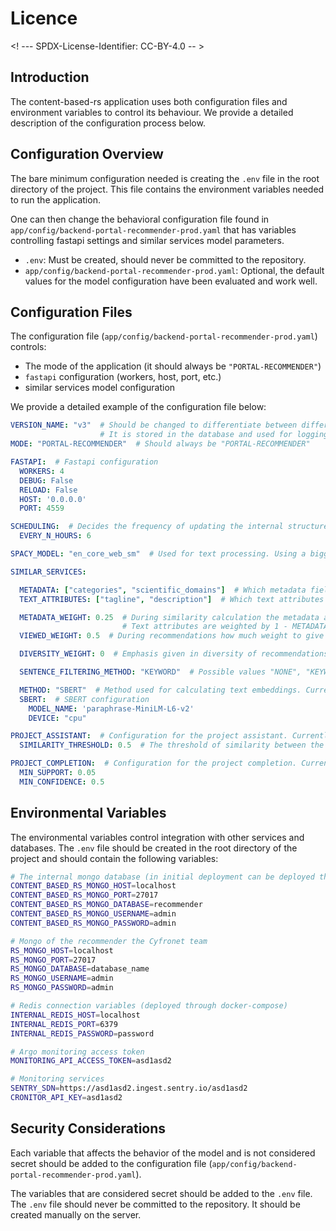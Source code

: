 # Licence

<! --- SPDX-License-Identifier: CC-BY-4.0  -- >

## Introduction

The content-based-rs application uses both configuration files and environment variables to control its behaviour. We provide a detailed description of the configuration process below.

## Configuration Overview

The bare minimum configuration needed is creating the `.env` file in the root directory of the project. This file contains the environment variables needed to run the application.

One can then change the behavioral configuration file found in `app/config/backend-portal-recommender-prod.yaml` that has variables controlling fastapi settings and similar services model parameters.

- `.env`: Must be created, should never be committed to the repository.
- `app/config/backend-portal-recommender-prod.yaml`: Optional, the default values for the model configuration have been evaluated and work well.

## Configuration Files

The configuration file (`app/config/backend-portal-recommender-prod.yaml`) controls:

- The mode of the application (it should always be `"PORTAL-RECOMMENDER"`)
- `fastapi` configuration (workers, host, port, etc.)
- similar services model configuration

We provide a detailed example of the configuration file below:

```yaml
VERSION_NAME: "v3"  # Should be changed to differentiate between different versions of the model
                    # It is stored in the database and used for logging purposes along with each recommendation
MODE: "PORTAL-RECOMMENDER"  # Should always be "PORTAL-RECOMMENDER"

FASTAPI:  # Fastapi configuration
  WORKERS: 4
  DEBUG: False
  RELOAD: False
  HOST: '0.0.0.0'
  PORT: 4559

SCHEDULING:  # Decides the frequency of updating the internal structures of the model (embeddings, similarities)
  EVERY_N_HOURS: 6

SPACY_MODEL: "en_core_web_sm"  # Used for text processing. Using a bigger model did not affect performance

SIMILAR_SERVICES:

  METADATA: ["categories", "scientific_domains"]  # Which metadata fields of the services to use for the model
  TEXT_ATTRIBUTES: ["tagline", "description"]  # Which text attributes of the services to use for the model

  METADATA_WEIGHT: 0.25  # During similarity calculation the metadata and text attributes are weighted
                         # Text attributes are weighted by 1 - METADATA_WEIGHT
  VIEWED_WEIGHT: 0.5  # During recommendations how much weight to give to the services that the user is currently viewing vs. the history of ordered services

  DIVERSITY_WEIGHT: 0  # Emphasis given in diversity of recommendations. 0 means no diversity is considered. It leads to slight improvements but at a great performance cost.

  SENTENCE_FILTERING_METHOD: "KEYWORD"  # Possible values "NONE", "KEYWORD", "NER". Which technique to use to filter out non informative sentences.

  METHOD: "SBERT"  # Method used for calculating text embeddings. Currently only SBERT is supported.
  SBERT:  # SBERT configuration
    MODEL_NAME: 'paraphrase-MiniLM-L6-v2'
    DEVICE: "cpu"

PROJECT_ASSISTANT:  # Configuration for the project assistant. Currently not integrated with the frontend but is part of the API.
  SIMILARITY_THRESHOLD: 0.5  # The threshold of similarity between the user's query and the services

PROJECT_COMPLETION:  # Configuration for the project completion. Currently not integrated with the frontend but is part of the API.
  MIN_SUPPORT: 0.05
  MIN_CONFIDENCE: 0.5
```

## Environmental Variables

The environmental variables control integration with other services and databases. The `.env` file should be created in the root directory of the project and should contain the following variables:

```bash
# The internal mongo database (in initial deployment can be deployed through docker-compose)
CONTENT_BASED_RS_MONGO_HOST=localhost
CONTENT_BASED_RS_MONGO_PORT=27017
CONTENT_BASED_RS_MONGO_DATABASE=recommender
CONTENT_BASED_RS_MONGO_USERNAME=admin
CONTENT_BASED_RS_MONGO_PASSWORD=admin

# Mongo of the recommender the Cyfronet team
RS_MONGO_HOST=localhost
RS_MONGO_PORT=27017
RS_MONGO_DATABASE=database_name
RS_MONGO_USERNAME=admin
RS_MONGO_PASSWORD=admin

# Redis connection variables (deployed through docker-compose)
INTERNAL_REDIS_HOST=localhost
INTERNAL_REDIS_PORT=6379
INTERNAL_REDIS_PASSWORD=password

# Argo monitoring access token
MONITORING_API_ACCESS_TOKEN=asd1asd2

# Monitoring services
SENTRY_SDN=https://asd1asd2.ingest.sentry.io/asd1asd2
CRONITOR_API_KEY=asd1asd2
```

## Security Considerations

Each variable that affects the behavior of the model and is not considered secret should be added to the configuration file (`app/config/backend-portal-recommender-prod.yaml`).

The variables that are considered secret should be added to the `.env` file. The `.env` file should never be committed to the repository. It should be created manually on the server.

